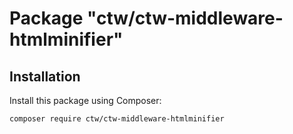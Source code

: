 # Package "ctw/ctw-middleware-htmlminifier"

## Installation

Install this package using Composer:

`composer require ctw/ctw-middleware-htmlminifier`
